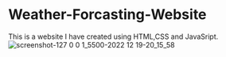# Weather-Forcasting-Website

This is a website I have created using HTML,CSS and JavaSript.
![screenshot-127 0 0 1_5500-2022 12 19-20_15_58](https://user-images.githubusercontent.com/90474789/208452884-0ecd3c73-1cac-4b2c-94f4-3fb29d98620f.png)
